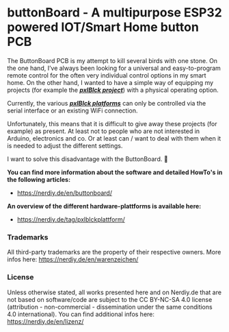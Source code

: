 # buttonBoard - A multipurpose ESP32 powered IOT/Smart Home button PCB

The ButtonBoard PCB is my attempt to kill several birds with one stone. On the one hand, I’ve always been looking for a universal and easy-to-program remote control for the often very individual control options in my smart home. On the other hand, I wanted to have a simple way of equipping my projects (for example the  **_[pxlBlck project](https://nerdiy.de/en/pxlblck/)_**) with a physical operating option.

Currently, the various  **_[pxlBlck platforms](https://nerdiy.de/en/tag/pxlblckplattform/)_**  can only be controlled via the serial interface or an existing WiFi connection.

Unfortunately, this means that it is difficult to give away these projects (for example) as present. At least not to people who are not interested in Arduino, electronics and co. Or at least can / want to deal with them when it is needed to adjust the different settings.

I want to solve this disadvantage with the ButtonBoard. 🙂

**You can find more information about the software and detailed HowTo's in the following articles:**

- https://nerdiy.de/en/buttonboard/

**An overview of the different hardware-plattforms is available here:**
- https://nerdiy.de/tag/pxlblckplattform/

### Trademarks
All third-party trademarks are the property of their respective owners. More infos here: https://nerdiy.de/en/warenzeichen/

### License
Unless otherwise stated, all works presented here and on Nerdiy.de that are not based on software/code are subject to the CC BY-NC-SA 4.0 license (attribution - non-commercial - dissemination under the same conditions 4.0 international).
You can find additional infos here: https://nerdiy.de/en/lizenz/
